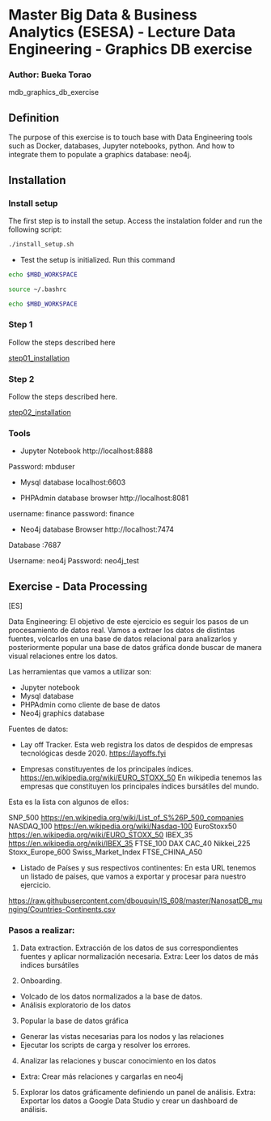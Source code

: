 # Master Big Data &amp; Business Analytics (ESESA) - Lecture Data Engineering - Graphics DB exercise
### Author: Bueka Torao

mdb_graphics_db_exercise

## Definition

The purpose of this exercise is to touch base with Data Engineering tools such as Docker, databases, Jupyter notebooks, python. And how to integrate them to populate a graphics database: neo4j. 

## Installation

### Install setup

The first step is to install the setup. Access the instalation folder and run the following script:

```bash
./install_setup.sh
```

- Test the setup is initialized. Run this command
```bash
echo $MBD_WORKSPACE

source ~/.bashrc

echo $MBD_WORKSPACE
```

### Step 1

Follow the steps described here

[step01_installation](https://github.com/bptorao/mdb_graphics_db_exercise/blob/main/step01_installation/README.md)

### Step 2

Follow the steps described here.

[step02_installation](https://github.com/bptorao/mdb_graphics_db_exercise/blob/main/step02_configuration/README.md)

### Tools

- Jupyter Notebook
http://localhost:8888

Password: mbduser

- Mysql database
localhost:6603

- PHPAdmin database browser
http://localhost:8081

username: finance
password: finance

- Neo4j database
Browser
http://localhost:7474

Database
<IP>:7687

Username: neo4j
Password: neo4j_test


## Exercise - Data Processing

[ES]

Data Engineering: El objetivo de este ejercicio es seguir los pasos de un procesamiento de datos real.
Vamos a extraer los datos de distintas fuentes, volcarlos en una base de datos relacional para analizarlos
y posteriormente popular una base de datos gráfica donde buscar de manera visual relaciones entre los datos.

Las herramientas que vamos a utilizar son:

 - Jupyter notebook
 - Mysql database
 - PHPAdmin como cliente de base de datos
 - Neo4j graphics database

Fuentes de datos:

- Lay off Tracker. Esta web registra los datos de despidos de empresas tecnológicas desde 2020.
https://layoffs.fyi

- Empresas constituyentes de los principales índices.
https://en.wikipedia.org/wiki/EURO_STOXX_50
En wikipedia tenemos las empresas que constituyen los principales índices bursátiles del mundo.

Esta es la lista con algunos de ellos:

SNP_500 https://en.wikipedia.org/wiki/List_of_S%26P_500_companies
NASDAQ_100 https://en.wikipedia.org/wiki/Nasdaq-100
EuroStoxx50 https://en.wikipedia.org/wiki/EURO_STOXX_50
IBEX_35 https://en.wikipedia.org/wiki/IBEX_35
FTSE_100
DAX
CAC_40
Nikkei_225
Stoxx_Europe_600
Swiss_Market_Index
FTSE_CHINA_A50


- Listado de Países y sus respectivos continentes:
En esta URL tenemos un listado de paises, que vamos a exportar y procesar para nuestro ejercicio.

https://raw.githubusercontent.com/dbouquin/IS_608/master/NanosatDB_munging/Countries-Continents.csv

### Pasos a realizar:

1. Data extraction.
Extracción de los datos de sus correspondientes fuentes y aplicar normalización necesaria.
Extra: Leer los datos de más indices bursátiles

2. Onboarding.
- Volcado de los datos normalizados a la base de datos. 
- Análisis exploratorio de los datos 

3. Popular la base de datos gráfica
- Generar las vistas necesarias para los nodos y las relaciones
- Ejecutar los scripts de carga y resolver los errores. 

4. Analizar las relaciones y buscar conocimiento en los datos
- Extra: Crear más relaciones y cargarlas en neo4j

5. Explorar los datos gráficamente definiendo un panel de análisis.
Extra: Exportar los datos a Google Data Studio y crear un dashboard de análisis.